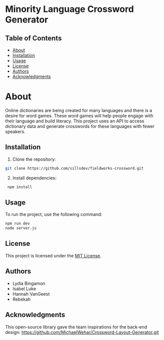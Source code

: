 # Minority Language Crossword Generator

## Table of Contents

- [About](#about)
- [Installation](#installation)
- [Usage](#usage)
- [License](#license)
- [Authors](#authors)
- [Acknowledgments](#acknowledgments)


# About
 Online dictionaries are being created for many languages and there is a desire for word games. These word games will help people engage with their language and build literacy. This project uses an API to access dictionary data and generate crosswords for these languages with fewer speakers.

## Installation
 1. Clone the repository:
  ```bash
  git clone https://github.com/sillsdev/fieldworks-crossword.git
  ```

 2. Install dependencies:
  ```bash
   npm install
   ```

## Usage
To run the project, use the following command:
```bash
npm run dev
node server.js
```

## License
This project is licensed under the [MIT License](LICENSE).

## Authors
- Lydia Bingamon
- Isabel Luke
- Hannah VanGeest
- Rebekah

## Acknowledgments
This open-source library gave the team inspirations for the back-end design: https://github.com/MichaelWehar/Crossword-Layout-Generator.git